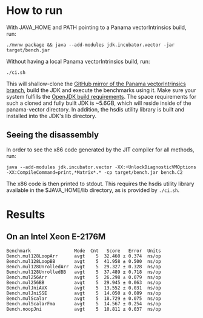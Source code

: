 # How to run

With JAVA_HOME and PATH pointing to a Panama vectorIntrinsics build, run:

```
./mvnw package && java --add-modules jdk.incubator.vector -jar target/bench.jar
```

Without having a local Panama vectorIntrinsics build, run:
```
./ci.sh
```
This will shallow-clone the [GitHub mirror of the Panama vectorIntrinsics branch](https://github.com/openjdk/panama-vector/tree/vectorIntrinsics), build the JDK and execute the benchmarks using it. Make sure your system fulfills the [OpenJDK build requirements](https://github.com/openjdk/panama-vector/blob/vectorIntrinsics/doc/building.md).
The space requirements for such a cloned and fully built JDK is ~5.6GB, which will reside inside of the panama-vector directory.
In addition, the hsdis utility library is built and installed into the JDK's lib directory.

## Seeing the disassembly

In order to see the x86 code generated by the JIT compiler for all methods, run:
```
java --add-modules jdk.incubator.vector -XX:+UnlockDiagnosticVMOptions -XX:CompileCommand=print,*Matrix*.* -cp target/bench.jar bench.C2
```
The x86 code is then printed to stdout. This requires the hsdis utility library available in the $JAVA_HOME/lib directory, as is provided by `./ci.sh`.

# Results

## On an Intel Xeon E-2176M

```
Benchmark                Mode  Cnt   Score   Error  Units
Bench.mul128LoopArr      avgt    5  32.460 ± 0.374  ns/op
Bench.mul128LoopBB       avgt    5  41.958 ± 0.500  ns/op
Bench.mul128UnrolledArr  avgt    5  29.327 ± 0.328  ns/op
Bench.mul128UnrolledBB   avgt    5  37.489 ± 0.718  ns/op
Bench.mul256Arr          avgt    5  26.298 ± 0.079  ns/op
Bench.mul256BB           avgt    5  29.945 ± 0.063  ns/op
Bench.mulJniAVX          avgt    5  13.552 ± 0.031  ns/op
Bench.mulJniSSE          avgt    5  14.050 ± 0.089  ns/op
Bench.mulScalar          avgt    5  18.729 ± 0.075  ns/op
Bench.mulScalarFma       avgt    5  14.567 ± 0.254  ns/op
Bench.noopJni            avgt    5  10.811 ± 0.037  ns/op
```
